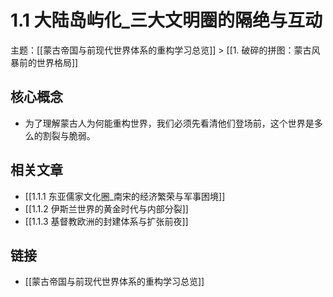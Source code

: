 # 1.1 大陆岛屿化_三大文明圈的隔绝与互动

主题：[[蒙古帝国与前现代世界体系的重构学习总览]] > [[1. 破碎的拼图：蒙古风暴前的世界格局]]

## 核心概念

- 为了理解蒙古人为何能重构世界，我们必须先看清他们登场前，这个世界是多么的割裂与脆弱。

## 相关文章

- [[1.1.1 东亚儒家文化圈_南宋的经济繁荣与军事困境]]
- [[1.1.2 伊斯兰世界的黄金时代与内部分裂]]
- [[1.1.3 基督教欧洲的封建体系与扩张前夜]]

## 链接

- [[蒙古帝国与前现代世界体系的重构学习总览]]
